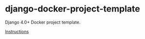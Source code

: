 # django-docker-project-template
Django 4.0+ Docker project template.

[Instructions](documentation/Instructions.md)
